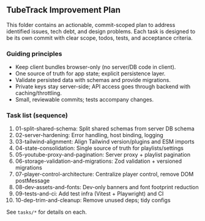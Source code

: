 ## TubeTrack Improvement Plan

This folder contains an actionable, commit-scoped plan to address identified issues, tech debt, and design problems. Each task is designed to be its own commit with clear scope, todos, tests, and acceptance criteria.

### Guiding principles

- Keep client bundles browser-only (no server/DB code in client).
- One source of truth for app state; explicit persistence layer.
- Validate persisted data with schemas and provide migrations.
- Private keys stay server-side; API access goes through backend with caching/throttling.
- Small, reviewable commits; tests accompany changes.

### Task list (sequence)

1. 01-split-shared-schema: Split shared schemas from server DB schema
2. 02-server-hardening: Error handling, host binding, logging
3. 03-tailwind-alignment: Align Tailwind version/plugins and ESM imports
4. 04-state-consolidation: Single source of truth for playlists/settings
5. 05-youtube-proxy-and-pagination: Server proxy + playlist pagination
6. 06-storage-validation-and-migrations: Zod validation + versioned migrations
7. 07-player-control-architecture: Centralize player control, remove DOM postMessage
8. 08-dev-assets-and-fonts: Dev-only banners and font footprint reduction
9. 09-tests-and-ci: Add test infra (Vitest + Playwright) and CI
10. 10-dep-trim-and-cleanup: Remove unused deps; tidy configs

See `tasks/*` for details on each.
